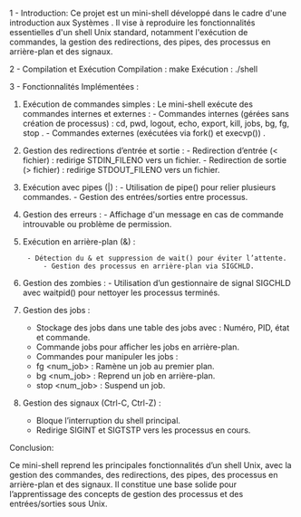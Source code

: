 1 - Introduction: 
Ce projet est un mini-shell développé dans le cadre d'une introduction aux Systèmes . Il vise à reproduire les fonctionnalités essentielles d'un shell Unix standard, notamment l'exécution de commandes, la gestion des redirections, des pipes, des processus en arrière-plan et des signaux.


2 - Compilation et Exécution
Compilation :  make
Exécution :  ./shell


3 - Fonctionnalités Implémentées : 

1. Exécution de commandes simples : Le mini-shell exécute des commandes internes et externes :
          - Commandes internes (gérées sans création de processus) : cd, pwd, logout, echo, export, kill, jobs, bg, fg, stop .
          - Commandes externes (exécutées via fork() et execvp()) .

2. Gestion des redirections d’entrée et sortie : 
          - Redirection d’entrée (< fichier) : redirige STDIN_FILENO vers un fichier.
          - Redirection de sortie (> fichier) : redirige STDOUT_FILENO vers un fichier.

3. Exécution avec pipes (|) : 
           - Utilisation de pipe() pour relier plusieurs commandes.
           - Gestion des entrées/sorties entre processus.

4. Gestion des erreurs :
            - Affichage d'un message en cas de commande introuvable ou problème de permission.

5. Exécution en arrière-plan (&) :

   	    - Détection du & et suppression de wait() pour éviter l’attente.
            - Gestion des processus en arrière-plan via SIGCHLD.

6. Gestion des zombies :
            - Utilisation d’un gestionnaire de signal SIGCHLD avec waitpid() pour nettoyer les processus terminés.

7. Gestion des jobs :
	- Stockage des jobs dans une table des jobs avec : Numéro, PID, état et commande.
	- Commande jobs pour afficher les jobs en arrière-plan.
	- Commandes pour manipuler les jobs :
	- fg <num_job> : Ramène un job au premier plan.
 	- bg <num_job> : Reprend un job en arrière-plan.
	- stop <num_job> : Suspend un job.

8. Gestion des signaux (Ctrl-C, Ctrl-Z) :
	- Bloque l’interruption du shell principal.
	- Redirige SIGINT et SIGTSTP vers les processus en cours.

Conclusion: 

Ce mini-shell reprend les principales fonctionnalités d’un shell Unix, avec la gestion des commandes, des redirections, des pipes, des processus en arrière-plan et des signaux. Il constitue une base solide pour l’apprentissage des concepts de gestion des processus et des entrées/sorties sous Unix.


